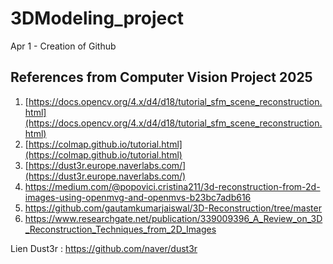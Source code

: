# 3DModeling_project

Apr 1 - Creation of Github

## References from Computer Vision Project 2025

1. [https://docs.opencv.org/4.x/d4/d18/tutorial_sfm_scene_reconstruction.html](https://docs.opencv.org/4.x/d4/d18/tutorial_sfm_scene_reconstruction.html)
2. [https://colmap.github.io/tutorial.html](https://colmap.github.io/tutorial.html)
3. [https://dust3r.europe.naverlabs.com/](https://dust3r.europe.naverlabs.com/)
4. https://medium.com/@popovici.cristina211/3d-reconstruction-from-2d-images-using-openmvg-and-openmvs-b23bc7adb616
5. https://github.com/gautamkumarjaiswal/3D-Reconstruction/tree/master
6. https://www.researchgate.net/publication/339009396_A_Review_on_3D_Reconstruction_Techniques_from_2D_Images

Lien Dust3r : https://github.com/naver/dust3r
